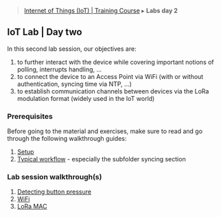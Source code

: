 > [Internet of Things (IoT) | Training Course](2-lab-day-2.md) ▸ **Labs day 2**

## IoT Lab | Day two
In this second lab session, our objectives are:

1. to further interact with the device while covering important notions of polling, interrupts handling, ...
2. to connect the device to an Access Point via WiFi (with or without authentication, syncing time via NTP, ...)
3. to establish communication channels between devices via the LoRa modulation format (widely used in the IoT world)

### Prerequisites
Before going to the material and exercises, make sure to read and go through the following walkthrough guides:

1. [Setup](setup.md)
2. [Typical workflow](workflow.md) - especially the subfolder syncing section

### Lab session walkthrough(s)
1. [Detecting button pressure](button.md)
2. [WiFi](WiFi.md)
3. [LoRa MAC](lora-mac.md)

